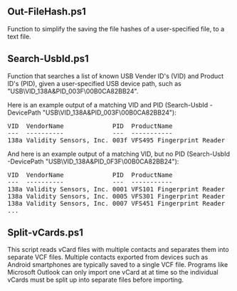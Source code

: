## Out-FileHash.ps1
Function to simplify the saving the file hashes of a user-specified file, to a text file.

## Search-UsbId.ps1
Function that searches a list of known USB Vender ID's (VID) and Product ID's (PID), given a user-specified USB device path, such as "USB\VID_138A&PID_003F\00B0CA82BB24".

Here is an example output of a matching VID and PID (Search-UsbId -DevicePath "USB\VID_138A&PID_003F\00B0CA82BB24"):
<pre>
VID  VendorName             PID  ProductName              
---  ----------             ---  -----------              
138a Validity Sensors, Inc. 003f VFS495 Fingerprint Reader
</pre>

And here is an example output of a matching VID, but no PID (Search-UsbId -DevicePath "USB\VID_138A&PID_0F3F\00B0CA82BB24"):
<pre>
VID  VendorName             PID  ProductName                                            
---  ----------             ---  -----------                                            
138a Validity Sensors, Inc. 0001 VFS101 Fingerprint Reader                              
138a Validity Sensors, Inc. 0005 VFS301 Fingerprint Reader                              
138a Validity Sensors, Inc. 0007 VFS451 Fingerprint Reader                              
...
</pre>

## Split-vCards.ps1
This script reads vCard files with multiple contacts and separates them into separate VCF files. Multiple contacts exported from devices such as Android smartphones are typically saved to a single VCF file. Programs like Microsoft Outlook can only import one vCard at at time so the individual vCards must be split up into separate files before importing.
